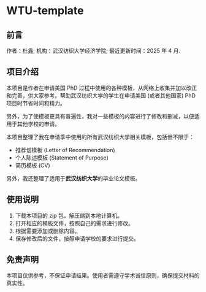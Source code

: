 # WTU-template

## 前言

作者：杜鑫;
机构：武汉纺织大学经济学院;
最近更新时间：2025 年 4 月.

## 项目介绍

本项目是作者在申请美国 PhD 过程中使用的各种模板，从网络上收集并加以改正和完善，供大家参考。帮助武汉纺织大学的学生在申请美国 (或者其他国家) PhD 项目时节省时间和精力。

另外，为了使模板更具有普遍性，我对一些模板的内容进行了修改和删减，以便适用于其他学校的申请。

本项目整理了我在申请季中使用的所有武汉纺织大学相关模板，包括但不限于：

- 推荐信模板 (Letter of Recommendation)
- 个人陈述模板 (Statement of Purpose)
- 简历模板 (CV)

另外，我还整理了适用于**武汉纺织大学**的毕业论文模板。

## 使用说明

1. 下载本项目的 zip 包，解压缩到本地计算机。
2. 打开相应的模板文件，按照自己的需求进行修改。
3. 根据需要添加或删除内容。
4. 保存修改后的文件，按照申请学校的要求进行提交。

## 免责声明

本项目仅供参考，不保证申请结果。使用者需遵守学术诚信原则，确保提交材料的真实性。
